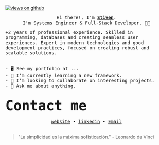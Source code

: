 <a href="https://github.com/JS-VILLARREAL" target="_blank">
<p align="left"> <img src="https://komarev.com/ghpvc/?username=JS-VILLARREAL&label=Profile%20views&color=0e75b6&style=flat" alt="views on github" /> </p>
</a>
<p align="center"> 
<samp>
  Hi there!, I'm <b><a rel="nofollow noopener noreferrer" target="_blank" href="https://www.linkedin.com/in/stivenvr">Stiven</a></b>.
<br>
  I'm Systems Engineer & Full-Stack Developer. 🧑‍💻
<br>
</samp>
</p>

<samp>
  +2 years of professional experience. Skilled in programming, databases and creating seamless user experiences. Expert in modern technologies and good development practices, focused on creating robust and scalable solutions.
</samp>
<br />
<br />

<pre>
- 🖥️ See my portfolio at ...
- 🌱 I’m currently learning a new framework.
- 🤝 I’m looking to collaborate on interesting projects.
- 💬 Ask me about anything.
</pre>

<h2><samp><strong style="font-size: 2em;">Contact me</strong></samp></h2>
<div align='center'>
  <samp>
    <a rel="nofollow noopener noreferrer" target="_blank" href='#'>website</a> •
    <a rel="nofollow noopener noreferrer" target="_blank" href='https://www.linkedin.com/in/stivenvr/'>linkedin</a> •
    <a rel="nofollow noopener noreferrer" target="_blank" href='mailto:stivenvillarreal@gmail.com'>Email</a>
  </samp>
</div>

<!--
<div align="center">
  <a target="_blank" href="https://www.linkedin.com/in/stivenvr"><img src="https://img.shields.io/badge/-LinkedIn-0077B5?style=for-the-badge&logo=Linkedin&logoColor=white"></img></a>
  <a target="_blank" href="mailto:stivenvillarreal@gmail.com"><img src="https://img.shields.io/badge/-Gmail-D14836?style=for-the-badge&logo=Gmail&logoColor=white"></img></a>
</div>
<h2><samp><strong style="font-size: 2em;">Tech Stack</strong></samp></h2>

<samp> Frontend </samp>
<br />
<br />

![Frontend - HTML5](https://img.shields.io/badge/Frontend-HTML5-informational?style=flat&logo=html5&logoColor=white&color=E34F26)
![Frontend - CSS3](https://img.shields.io/badge/Frontend-CSS3-informational?style=flat&logo=css3&logoColor=white&color=1572B6)
![Frontend - Bootstrap](https://img.shields.io/badge/Frontend-Bootstrap-informational?style=flat&logo=bootstrap&logoColor=white&color=7952B3)
![Frontend - JavaScript](https://img.shields.io/badge/Frontend-JavaScript-informational?style=flat&logo=javascript&logoColor=black&color=F7DF1E)
![Frontend - TypeScript](https://img.shields.io/badge/Frontend-TypeScript-informational?style=flat&logo=typescript&logoColor=white&color=3178C6)
![Frontend - ReactJS](https://img.shields.io/badge/Frontend-ReactJS-informational?style=flat&logo=react&logoColor=white&color=61DAFB)
![Frontend - Tailwindcss](https://img.shields.io/badge/Frontend-Tailwindcss-informational?style=flat&logo=tailwindcss&logoColor=white&color=61DAFB)
![Frontend - VueJS](https://img.shields.io/badge/Frontend-VueJS-informational?style=flat&logo=vue.js&logoColor=white&color=4FC08D)
![Frontend - NextJS](https://img.shields.io/badge/Frontend-NextJS-informational?style=flat&logo=next.js&logoColor=white&color=ffffff)

<samp> Backend </samp>
<br />
<br />
![Backend - Python](https://img.shields.io/badge/Backend-Python-informational?style=flat&logo=python&logoColor=white&color=003B57)
![Backend - Django](https://img.shields.io/badge/Backend-Django-informational?style=flat&logo=Django&logoColor=white&color=a90000)
![Backend - NodeJS](https://img.shields.io/badge/Backend-NodeJS-informational?style=flat&logo=node.js&logoColor=white&color=339933)
![Backend - ExpressJS](https://img.shields.io/badge/Backend-ExpressJS-informational?style=flat&logo=express&logoColor=white&color=000000)

<samp> Tools & Databases</samp>
<br />
<br />
![Tool - GitHub](https://img.shields.io/badge/Tool-GitHub-informational?style=flat&logo=github&logoColor=white&color=orange)
![Tool - Git](https://img.shields.io/badge/Tool-Git-informational?style=flat&logo=git&logoColor=white&color=orange)
![Tool - Jupyter](https://img.shields.io/badge/Tool-Jupyter-informational?style=flat&logo=jupyter&logoColor=white&color=orange)
![Database - MongoDB](https://img.shields.io/badge/Database-MongoDB-informational?style=flat&logo=mongodb&logoColor=white&color=47A248)
![Database - MySQL](https://img.shields.io/badge/Database-MySQL-informational?style=flat&logo=mysql&logoColor=white&color=4479A1)
![Database - SQLite](https://img.shields.io/badge/Database-SQLite-informational?style=flat&logo=sqlite&logoColor=white&color=003B57)

<h2><samp><strong style="font-size: 2em;">My GitHub Stats 📊</strong></samp></h2>

<div align="center">
<a href="http://www.github.com/JS-VILLARREAL"><img src="https://github-readme-stats.vercel.app/api?username=JS-VILLARREAL&show_icons=true&hide=&count_private=true&title_color=4493f8&text_color=ffffff&icon_color=4493f8&bg_color=0,000000,1c1917&hide_border=true&show_icons=true" alt="JS-VILLARREAL's GitHub stats" /></a>
<br />
<br />
<a href="http://www.github.com/JS-VILLARREAL"><img src="https://github-readme-streak-stats.herokuapp.com/?user=JS-VILLARREAL&stroke=ffffff&background=0,000000,1c1917&ring=4493f8&fire=4493f8&currStreakNum=ffffff&currStreakLabel=4493f8&sideNums=ffffff&sideLabels=ffffff&dates=ffffff&hide_border=true" /></a>
</div>
-->

<br />

> "La simplicidad es la máxima sofisticación." - Leonardo da Vinci

